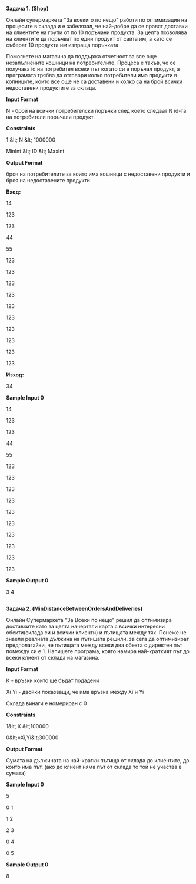 **Задача 1.** **(Shop)**

Онлайн супермаркета &quot;За всекиго по нещо&quot; работи по оптимизация на процесите в склада и е забелязал, че най-добре да се правят доставки на клиентите на групи от по 10 поръчани продукта. За целта позволява на клиентите да поръчват по един продукт от сайта им, а като се съберат 10 продукта им изпраща поръчката.

Помогнете на магазина да поддържа отчетност за все още незапълнените кошници на потребителите. Процеса е такъв, че се получава id на потребител всеки път когато си е поръчал продукт, а програмата трябва да отговори колко потребители има продукти в копниците, които все още не са доставени и колко са на брой всички недоставени продуктите за склада.

**Input Format**

N - брой на всички потребителски поръчки след което следват N id-та на потребители поръчали продукт.

**Constraints**

1 \&lt; N \&lt; 1000000

MinInt \&lt; ID \&lt; MaxInt

**Output Format**

броя на потребителите за които има кошници с недоставени продукти и броя на недоставените продукти

**Вход:**

14

123

123

44

55

123

123

123

123

123

123

123

123

123

123

**Изход:**

34

**Sample Input 0**

14

123

123

44

55

123

123

123

123

123

123

123

123

123

123

**Sample Output 0**

3 4

```
```
**Задача 2. (****MinDistanceBetweenOrdersAndDeliveries****)**

Онлайн Супермаркета &quot;За Всеки по нещо&quot; решил да оптимизира доставките като за целта начертали карта с всички интересни обекти(склада си и всички клиенти) и пътищата между тях. Понеже не знаели реалната дължина на пътищата решили, за сега да оптимизират предполагайки, че пътищата между всеки два обекта с директен път помежду си е 1. Напишете програма, която намира най-краткият път до всеки клиент от склада на магазина.

**Input Format**

К - връзки които ще бъдат подадени

Xi Yi - двойки показващи, че има връзка между Xi и Yi

Склада винаги е номериран с 0

**Constraints**

1\&lt; К \&lt;100000

0\&lt;=Xi,Yi\&lt;300000

**Output Format**

Сумата на дължината на най-кратки пътища от склада до клиентите, до които има път. (ако до клиент няма път от склада то той не участва в сумата)

**Sample Input 0**

5

0 1

1 2

2 3

0 4

0 5

**Sample Output 0**

8
